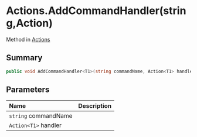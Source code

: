 # Actions.AddCommandHandler(string,Action<T1>)

Method in [Actions](/docs/api/csharp/yarn.unity.actions.md)

## Summary



```csharp
public void AddCommandHandler<T1>(string commandName, Action<T1> handler);
```

## Parameters

|Name|Description|
|:---|:---|
|`string` commandName||
|`Action<T1>` handler||

